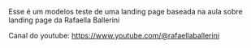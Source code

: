 Esse é um modelos teste de uma landing page baseada na aula sobre landing page da Rafaella Ballerini

Canal do youtube: https://www.youtube.com/@rafaellaballerini
